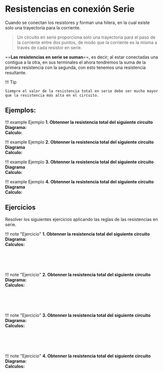 # Resistencias en conexión Serie

Cuando se conectan los resistores y forman una hilera, en la cual existe solo una trayectoria para la corriente.

> Un circuito en serie proporciona solo una trayectoria para el paso de la corriente entre dos puntos, de modo que la corriente es la misma a través de cada resistor en serie.

==**Las resistencias en serie se suman**==, es decir; al estar conectadas una contigua a la otra, en sus terminales el ahora tendremos la suma de la primera resistencia con la segunda, con esto tenemos una resistencia resultante.


!!! Tip 

    Siempre el valor de la resistencia total en serie debe ser mucho mayor que la resistencia más alta en el circuito.

## Ejemplos:

!!! example Ejemplo
    **1. Obtenner la resistencia total del siguiente circuito** <br>
    **Diagrama:** <br> 
    **Calculo:** <br>

!!! example Ejemplo
    **2. Obtenner la resistencia total del siguiente circuito** <br>
    **Diagrama** <br>
    **Calculo:** <br>

!!! example Ejemplo
    **3. Obtenner la resistencia total del siguiente circuito** <br>
    **Diagrama** <br>
    **Calculo:** <br>

!!! example Ejemplo
    **4. Obtenner la resistencia total del siguiente circuito** <br>
    **Diagrama** <br>
    **Calculo:** <br>


## Ejercicios

Resolver los siguientes ejercicios aplicando las reglas de las resistencias en serie.

!!! note "Ejercicio"
    **1. Obtenner la resistencia total del siguiente circuito** <br>
    **Diagrama:** <br>
    **Calculos:** <br><br><br><br><br>

!!! note "Ejercicio"
    **2. Obtenner la resistencia total del siguiente circuito** <br>
    **Diagrama:** <br>
    **Calculos:** <br><br><br><br><br>

!!! note "Ejercicio"
    **3. Obtenner la resistencia total del siguiente circuito** <br>
    **Diagrama:** <br>
    **Calculos:** <br><br><br><br><br>

!!! note "Ejercicio"
    **4. Obtenner la resistencia total del siguiente circuito** <br>
    **Diagrama:** <br>
    **Calculos:** <br><br><br><br><br>
